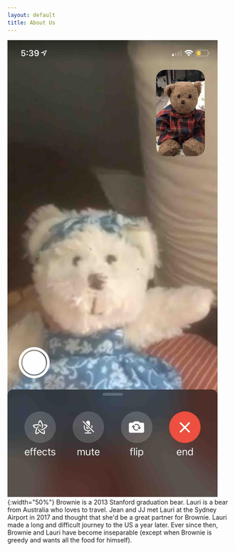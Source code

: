```yaml
---
layout: default
title: About Us
---
```


![Lauri and Brownie](images/facetime.jpg){:width="50%"}
Brownie is a 2013 Stanford graduation bear. Lauri is a bear from Australia who loves to travel.
Jean and JJ met Lauri at the Sydney Airport in 2017 and thought that she'd be a great partner for Brownie.
Lauri made a long and difficult journey to the US a year later.
Ever since then, Brownie and Lauri have become inseparable (except when Brownie is greedy and wants all the food for himself).
